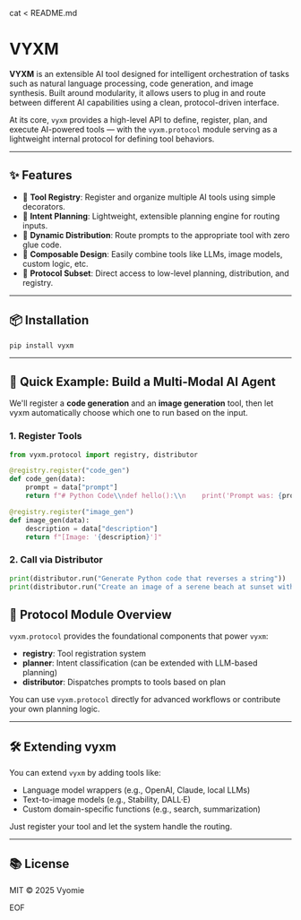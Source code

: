 cat <<EOF > README.md
# VYXM

**VYXM** is an extensible AI tool designed for intelligent orchestration of tasks such as natural language processing, code generation, and image synthesis. Built around modularity, it allows users to plug in and route between different AI capabilities using a clean, protocol-driven interface.

At its core, `vyxm` provides a high-level API to define, register, plan, and execute AI-powered tools — with the `vyxm.protocol` module serving as a lightweight internal protocol for defining tool behaviors.

---

## ✨ Features

- 🔌 **Tool Registry**: Register and organize multiple AI tools using simple decorators.
- 🧠 **Intent Planning**: Lightweight, extensible planning engine for routing inputs.
- 🔀 **Dynamic Distribution**: Route prompts to the appropriate tool with zero glue code.
- 🧩 **Composable Design**: Easily combine tools like LLMs, image models, custom logic, etc.
- 🧱 **Protocol Subset**: Direct access to low-level planning, distribution, and registry.

---

## 📦 Installation

```bash
pip install vyxm
```

---

## 🧠 Quick Example: Build a Multi-Modal AI Agent

We'll register a **code generation** and an **image generation** tool, then let vyxm automatically choose which one to run based on the input.

### 1. Register Tools

```python
from vyxm.protocol import registry, distributor

@registry.register("code_gen")
def code_gen(data):
    prompt = data["prompt"]
    return f"# Python Code\\ndef hello():\\n    print('Prompt was: {prompt}')"

@registry.register("image_gen")
def image_gen(data):
    description = data["description"]
    return f"[Image: '{description}']"
```

### 2. Call via Distributor

```python
print(distributor.run("Generate Python code that reverses a string"))
print(distributor.run("Create an image of a serene beach at sunset with floating lanterns"))
```

## 📂 Protocol Module Overview

`vyxm.protocol` provides the foundational components that power `vyxm`:

- **registry**: Tool registration system
- **planner**: Intent classification (can be extended with LLM-based planning)
- **distributor**: Dispatches prompts to tools based on plan

You can use `vyxm.protocol` directly for advanced workflows or contribute your own planning logic.

---

## 🛠️ Extending vyxm

You can extend `vyxm` by adding tools like:

- Language model wrappers (e.g., OpenAI, Claude, local LLMs)
- Text-to-image models (e.g., Stability, DALL·E)
- Custom domain-specific functions (e.g., search, summarization)

Just register your tool and let the system handle the routing.

---

## 📚 License

MIT © 2025 Vyomie

EOF
